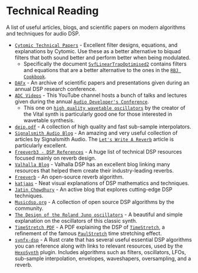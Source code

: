 # Technical Reading
A list of useful articles, blogs, and scientific papers on modern algorithms and techniques for audio DSP.

- [`Cytomic Technical Papers`] - Excellent filter designs, equations, and explanations by Cytomic. Use these as a better alternative to biquad filters that both sound better and perform better when being modulated. 
  - Specifically the document [`SvfLinearTrapOptimised2`](https://cytomic.com/files/dsp/SvfLinearTrapOptimised2.pdf) contains filters and equations that are a better alternative to the ones in the [`RBJ Cookbook`](https://webaudio.github.io/Audio-EQ-Cookbook/audio-eq-cookbook.html).
- [`DAFx`] - An archive of scientific papers and presentations given during an annual DSP research conference.
- [`ADC Videos`] - This YouTube channel hosts a bunch of talks and lectures given during the annual [`Audio Developer's Conference`].
  - This one on [`high quality wavetable oscillators`] by the creator of the Vital synth is particularly good one for those interested in wavetable synthesis.
- [`deip.pdf`] - A collection of high quality and fast sub-sample interpolators.
- [`Signalsmith Audio Blog`] - An amazing and very useful collection of articles by Signalsmith Audio. The [`Let's Write A Reverb`] article is particularly excellent.
- [`Freeverb3 - DSP References`] - A huge list of technical DSP resources focused mainly on reverb design.
- [`Valhalla Blog`] - Valhalla DSP has an excellent blog linking many resources that helped them create their industry-leading reverbs.
- [`Freeverb`] - An open-source reverb algorithm.
- [`katjaas`] - Neat visual explanations of DSP mathematics and techniques.
- [`Jatin Chowdhury`] - An active blog that explores cutting-edge DSP techniques.
- [`Musicdsp.org`] - A collection of open source DSP algorithms by the community.
- [`The Design of the Roland Juno oscillators`] - A beautiful and simple explanation on the oscillators of this classic synth.
- [`TimeStretch PDF`] - A PDF explaining the DSP of [`TimeStretch`], a refinement of the famous [`PaulStretch`] time stretching effect.
- [`synfx-dsp`] - A Rust crate that has several useful essential DSP algorithms you can reference along with links to relevant resources, used by the [`HexoSynth`] plugin. Includes algorithms such as filters, oscillators, LFOs, sub-sample interpolation, envelopes, waveshapers, oversampling, and a reverb.

[`Cytomic Technical Papers`]: https://cytomic.com/technical-papers/
[`DAFx`]: http://www.dafx.de/
[`deip.pdf`]: https://github.com/BillyDM/Audio-DSP-Resources/blob/main/deip.pdf
[`Signalsmith Audio Blog`]: https://signalsmith-audio.co.uk/writing/
[`Freeverb3 - DSP References`]: https://freeverb3vst.osdn.jp/ref.shtml
[`Let's Write A Reverb`]: https://signalsmith-audio.co.uk/writing/2021/lets-write-a-reverb/
[`Valhalla Blog`]: https://valhalladsp.com/blog/
[`Freeverb`]: https://ccrma.stanford.edu/~jos/pasp/Freeverb.html
[`katjaas`]: http://www.katjaas.nl/home/home.html
[`Jatin Chowdhury`]: https://jatinchowdhury18.medium.com/
[`Musicdsp.org`]: https://www.musicdsp.org/en/latest/index.html
[`The Design of the Roland Juno oscillators`]: https://blog.thea.codes/the-design-of-the-juno-dco/
[`TimeStretch`]: https://github.com/spluta/TimeStretch
[`TimeStretch PDF`]: https://github.com/spluta/TimeStretch/blob/main/NessStretchICMC_Final.pdf
[`PaulStretch`]: http://hypermammut.sourceforge.net/paulstretch/
[`ADC Videos`]: https://www.youtube.com/c/JUCElibrary/featured
[`Audio Developer's Conference`]: https://audio.dev/
[`high quality wavetable oscillators`]: https://www.youtube.com/watch?v=qlinVx60778
[`synfx-dsp`]: https://github.com/WeirdConstructor/synfx-dsp
[`HexoSynth`]: https://github.com/WeirdConstructor/HexoSynth
